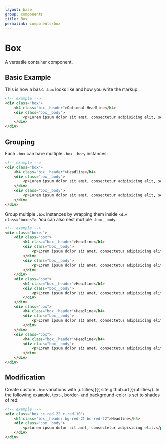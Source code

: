 ```yaml
---
layout: base
group: components
title: Box
permalink: components/box
---
```


# Box

<p class="intro">A versatile container component.</p>

## Basic Example

This is how a basic `.box` looks like and how you write the markup:

```html
<!-- example -->
<div class="box">
    <h4 class="box__header">Optional Headline</h4>
    <div class="box__body">
        <p>Lorem ipsum dolor sit amet, consectetur adipisicing elit, sed do eiusmod tempor incididunt ut labore et dolore magna aliqua. Ut enim ad minim veniam, quis nostrud exercitation ullamco laboris nisi ut aliquip ex ea commodo consequat. Duis aute irure dolor in reprehenderit in voluptate velit esse cillum dolore eu fugiat nulla pariatur. Excepteur sint occaecat cupidatat non proident, sunt in culpa qui officia deserunt mollit anim id est laborum.</p>
    </div>
</div>
```

## Grouping

Each `.box` can have multiple `.box__body` instances:

```html
<!-- example -->
<div class="box">
    <h4 class="box__header">Headline</h4>
    <div class="box__body">
        <p>Lorem ipsum dolor sit amet, consectetur adipisicing elit, sed do eiusmod tempor incididunt ut labore et dolore magna aliqua. Ut enim ad minim veniam, quis nostrud exercitation ullamco laboris nisi ut aliquip ex ea commodo consequat.</p>
    </div>
    <div class="box__body">
        <p>Lorem ipsum dolor sit amet, consectetur adipisicing elit, sed do eiusmod tempor incididunt ut labore et dolore magna aliqua. Ut enim ad minim veniam, quis nostrud exercitation ullamco laboris nisi ut aliquip ex ea commodo consequat.</p>
    </div>
</div>
```

Group multiple `.box` instances by wrapping them inside `<div class="boxes">`. You can also nest multiple `.box__body`:

```html
<!-- example -->
<div class="boxes">
    <div class="box">
        <h4 class="box__header">Headline</h4>
        <div class="box__body">
            <p>Lorem ipsum dolor sit amet, consectetur adipisicing elit.</p>
        </div>
        <div class="box__body">
            <p>Lorem ipsum dolor sit amet, consectetur adipisicing elit.</p>
        </div>
    </div>
    <div class="box">
        <h4 class="box__header">Headline</h4>
        <div class="box__body">
            <p>Lorem ipsum dolor sit amet, consectetur adipisicing elit.</p>
        </div>
    </div>
    <div class="box">
        <h4 class="box__header">Headline</h4>
        <div class="box__body">
            <p>Lorem ipsum dolor sit amet, consectetur adipisicing elit.</p>
        </div>
    </div>
    <div class="box">
        <h4 class="box__header">Headline</h4>
        <div class="box__body">
            <p>Lorem ipsum dolor sit amet, consectetur adipisicing elit.</p>
        </div>
    </div>
</div>
```

## Modification

Create custom `.box` variations with [utilities]({{ site.github.url }}/utilities/). In the following example, text-, border- and background-color is set to shades of red:

```html
<!-- example -->
<div class="box bc-red-22 c-red-10">
    <h4 class="box__header bg-red-24 bc-red-22">Headline</h4>
    <div class="box__body">
        <p>Lorem ipsum dolor sit amet, consectetur adipisicing elit.</p>
    </div>
</div>
```

